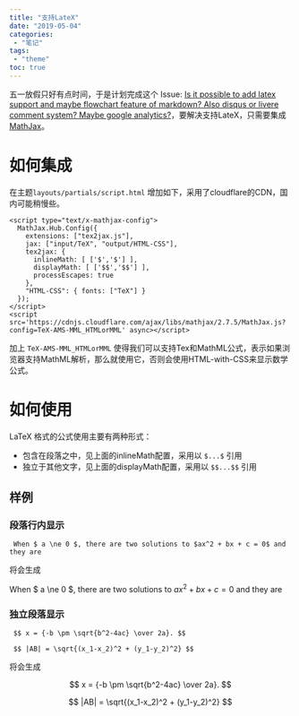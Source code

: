 ```yaml
---
title: "支持LateX"
date: "2019-05-04"
categories:
 - "笔记"
tags:
 - "theme"
toc: true
---
```


五一放假只好有点时间，于是计划完成这个 Issue: [Is it possible to add latex support and maybe flowchart feature of markdown? Also disqus or livere comment system? Maybe google analytics?](https://github.com/xtfly/hugo-theme-next/issues/8)，要解决支持LateX，只需要集成[MathJax](https://github.com/mathjax/MathJax)。

# 如何集成

在主题`layouts/partials/script.html` 增加如下，采用了cloudflare的CDN，国内可能稍慢些。

```
<script type="text/x-mathjax-config">
  MathJax.Hub.Config({
    extensions: ["tex2jax.js"],
    jax: ["input/TeX", "output/HTML-CSS"],
    tex2jax: {
      inlineMath: [ ['$','$'] ],
      displayMath: [ ['$$','$$'] ],
      processEscapes: true
    },
    "HTML-CSS": { fonts: ["TeX"] }
  });
</script>
<script src='https://cdnjs.cloudflare.com/ajax/libs/mathjax/2.7.5/MathJax.js?config=TeX-AMS-MML_HTMLorMML' async></script>
```

加上 `TeX-AMS-MML_HTMLorMML` 使得我们可以支持Tex和MathML公式，表示如果浏览器支持MathML解析，那么就使用它，否则会使用HTML-with-CSS来显示数学公式。

# 如何使用

 LaTeX 格式的公式使用主要有两种形式：

  - 包含在段落之中，见上面的inlineMath配置，采用以 `$...$` 引用
  - 独立于其他文字，见上面的displayMath配置，采用以 `$$...$$` 引用


## 样例

### 段落行内显示

```
 When $ a \ne 0 $, there are two solutions to $ax^2 + bx + c = 0$ and they are
```

将会生成

When $ a \ne 0 $, there are two solutions to $ax^2 + bx + c = 0$ and they are


### 独立段落显示

```
 $$ x = {-b \pm \sqrt{b^2-4ac} \over 2a}. $$

 $$ |AB| = \sqrt{(x_1-x_2)^2 + (y_1-y_2)^2} $$
```

将会生成

  $$ x = {-b \pm \sqrt{b^2-4ac} \over 2a}. $$

  $$ |AB| = \sqrt{(x_1-x_2)^2 + (y_1-y_2)^2} $$

